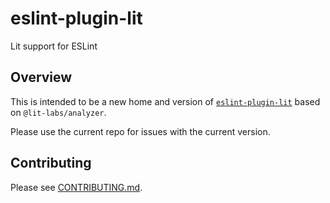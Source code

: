 # eslint-plugin-lit

Lit support for ESLint

## Overview

This is intended to be a new home and version of [`eslint-plugin-lit`](https://www.npmjs.com/package/eslint-plugin-lit) based on `@lit-labs/analyzer`.

Please use the current repo for issues with the current version.

## Contributing

Please see [CONTRIBUTING.md](../../../CONTRIBUTING.md).
